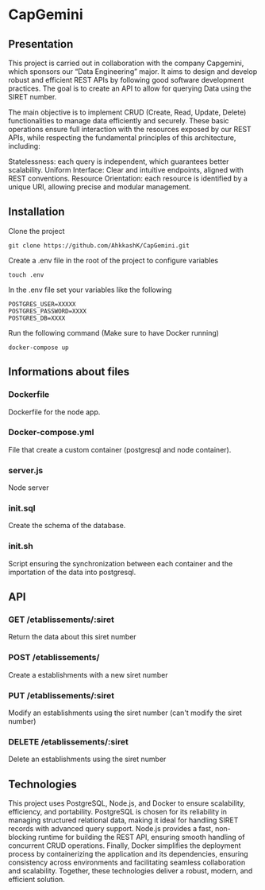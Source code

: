 # CapGemini

## Presentation

This project is carried out in collaboration with the company Capgemini, which sponsors our “Data Engineering” major. It aims to design and develop robust and efficient REST APIs by following good software development practices. The goal is to create an API to allow for querying Data using the SIRET number.

The main objective is to implement CRUD (Create, Read, Update, Delete) functionalities to manage data efficiently and securely. These basic operations ensure full interaction with the resources exposed by our REST APIs, while respecting the fundamental principles of this architecture, including:

Statelessness: each query is independent, which guarantees better scalability.
Uniform Interface: Clear and intuitive endpoints, aligned with REST conventions.
Resource Orientation: each resource is identified by a unique URI, allowing precise and modular management.

## Installation

Clone the project
```
git clone https://github.com/AhkkashK/CapGemini.git
```
Create a .env file in the root of the project to configure variables
```
touch .env
```
In the .env file set your variables like the following
```
POSTGRES_USER=XXXXX
POSTGRES_PASSWORD=XXXX
POSTGRES_DB=XXXX
```
Run the following command (Make sure to have Docker running)
```
docker-compose up
```
## Informations about files

### Dockerfile
Dockerfile for the node app.

### Docker-compose.yml
File that create a custom container (postgresql and node container).

### server.js
Node server

### init.sql
Create the schema of the database.

### init.sh
Script ensuring the synchronization between each container and the importation of the data into postgresql.


## API

### GET /etablissements/:siret

Return the data about this siret number

### POST /etablissements/

Create a establishments with a new siret number

### PUT /etablissements/:siret

Modify an establishments using the siret number (can't modify the siret number)

### DELETE /etablissements/:siret

Delete an establishments using the siret number


## Technologies

This project uses PostgreSQL, Node.js, and Docker to ensure scalability, efficiency, and portability. PostgreSQL is chosen for its reliability in managing structured relational data, making it ideal for handling SIRET records with advanced query support. Node.js provides a fast, non-blocking runtime for building the REST API, ensuring smooth handling of concurrent CRUD operations. Finally, Docker simplifies the deployment process by containerizing the application and its dependencies, ensuring consistency across environments and facilitating seamless collaboration and scalability. Together, these technologies deliver a robust, modern, and efficient solution.








